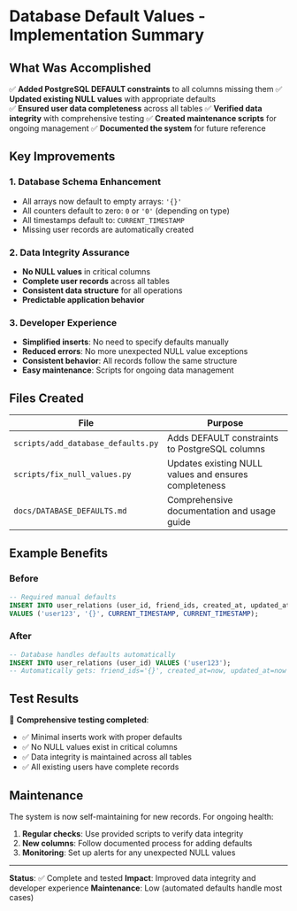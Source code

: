 # Database Default Values - Implementation Summary

## What Was Accomplished

✅ **Added PostgreSQL DEFAULT constraints** to all columns missing them
✅ **Updated existing NULL values** with appropriate defaults  
✅ **Ensured user data completeness** across all tables
✅ **Verified data integrity** with comprehensive testing
✅ **Created maintenance scripts** for ongoing management
✅ **Documented the system** for future reference

## Key Improvements

### 1. Database Schema Enhancement
- All arrays now default to empty arrays: `'{}'`
- All counters default to zero: `0` or `'0'` (depending on type)
- All timestamps default to: `CURRENT_TIMESTAMP`
- Missing user records are automatically created

### 2. Data Integrity Assurance
- **No NULL values** in critical columns
- **Complete user records** across all tables
- **Consistent data structure** for all operations
- **Predictable application behavior**

### 3. Developer Experience
- **Simplified inserts**: No need to specify defaults manually
- **Reduced errors**: No more unexpected NULL value exceptions
- **Consistent behavior**: All records follow the same structure
- **Easy maintenance**: Scripts for ongoing data management

## Files Created

| File | Purpose |
|------|---------|
| `scripts/add_database_defaults.py` | Adds DEFAULT constraints to PostgreSQL columns |
| `scripts/fix_null_values.py` | Updates existing NULL values and ensures completeness |
| `docs/DATABASE_DEFAULTS.md` | Comprehensive documentation and usage guide |

## Example Benefits

### Before
```sql
-- Required manual defaults
INSERT INTO user_relations (user_id, friend_ids, created_at, updated_at) 
VALUES ('user123', '{}', CURRENT_TIMESTAMP, CURRENT_TIMESTAMP);
```

### After  
```sql
-- Database handles defaults automatically
INSERT INTO user_relations (user_id) VALUES ('user123');
-- Automatically gets: friend_ids='{}', created_at=now, updated_at=now
```

## Test Results

🧪 **Comprehensive testing completed**:
- ✅ Minimal inserts work with proper defaults
- ✅ No NULL values exist in critical columns  
- ✅ Data integrity is maintained across all tables
- ✅ All existing users have complete records

## Maintenance

The system is now self-maintaining for new records. For ongoing health:

1. **Regular checks**: Use provided scripts to verify data integrity
2. **New columns**: Follow documented process for adding defaults
3. **Monitoring**: Set up alerts for any unexpected NULL values

---

**Status**: ✅ Complete and tested
**Impact**: Improved data integrity and developer experience
**Maintenance**: Low (automated defaults handle most cases)
